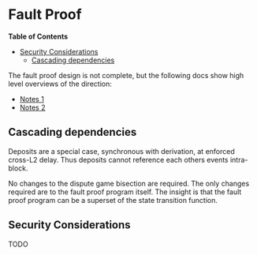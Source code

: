 # Fault Proof

<!-- START doctoc generated TOC please keep comment here to allow auto update -->
<!-- DON'T EDIT THIS SECTION, INSTEAD RE-RUN doctoc TO UPDATE -->
**Table of Contents**

- [Security Considerations](#security-considerations)
  - [Cascading dependencies](#cascading-dependencies)

<!-- END doctoc generated TOC please keep comment here to allow auto update -->

The fault proof design is not complete, but the following docs show high level overviews of the direction:
- [Notes 1](https://oplabs.notion.site/External-Interop-Fault-Dispute-Game-Notes-1537bf9fad054bcfb2245dea88d48d16) 
- [Notes 2](https://oplabs.notion.site/External-Interop-Fault-Proofs-spec-WORK-IN-PROGRESS-29cfaae285994870b3fa51254d0391f2)

## Cascading dependencies

Deposits are a special case, synchronous with derivation, at enforced cross-L2 delay.
Thus deposits cannot reference each others events intra-block.

No changes to the dispute game bisection are required. The only changes required are to the fault proof program itself.
The insight is that the fault proof program can be a superset of the state transition function.

## Security Considerations

TODO
